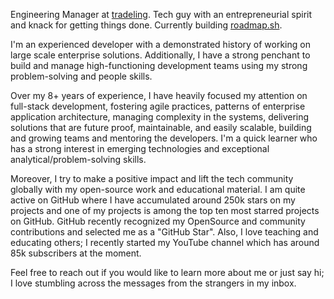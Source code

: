 <p class="about__head">
    Engineering Manager at <a href="https://tradeling.com" target="_blank">tradeling</a>. Tech guy with an
    entrepreneurial spirit and knack for getting things done. Currently building <a href="https://roadmap.sh">roadmap.sh</a>.
</p>

I'm an experienced developer with a demonstrated history of working on large scale enterprise solutions. Additionally, I have a strong penchant to build and manage high-functioning development teams using my strong problem-solving and people skills.

Over my 8+ years of experience, I have heavily focused my attention on full-stack development, fostering agile practices, patterns of enterprise application architecture, managing complexity in the systems, delivering solutions that are future proof, maintainable, and easily scalable, building and growing teams and mentoring the developers. I'm a quick learner who has a strong interest in emerging technologies and exceptional analytical/problem-solving skills.

Moreover, I try to make a positive impact and lift the tech community globally with my open-source work and educational material. I am quite active on GitHub where I have accumulated around 250k stars on my projects and one of my projects is among the top ten most starred projects on GitHub. GitHub recently recognized my OpenSource and community contributions and selected me as a "GitHub Star". Also, I love teaching and educating others; I recently started my YouTube channel which has around 85k subscribers at the moment.

Feel free to reach out if you would like to learn more about me or just say hi; I love stumbling across the messages from the strangers in my inbox.
